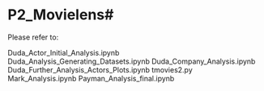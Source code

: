 # P2_Movielens# 

Please refer to:

Duda_Actor_Initial_Analysis.ipynb
Duda_Analysis_Generating_Datasets.ipynb
Duda_Company_Analysis.ipynb
Duda_Further_Analysis_Actors_Plots.ipynb
tmovies2.py
Mark_Analysis.ipynb
Payman_Analysis_final.ipynb
